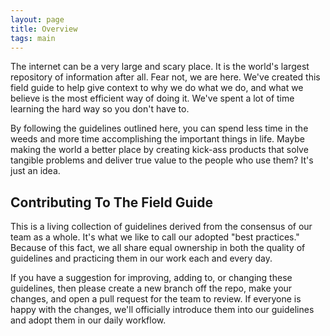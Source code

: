 ```yaml
---
layout: page
title: Overview
tags: main
---
```

The internet can be a very large and scary place. It is the world's largest repository of information after all. Fear not, we are here. We've created this field guide to help give context to why we do what we do, and what we believe is the most efficient way of doing it. We've spent a lot of time learning the hard way so you don't have to. 

By following the guidelines outlined here, you can spend less time in the weeds and more time accomplishing the  important things in life. Maybe making the world a better place by creating kick-ass products that solve tangible problems and deliver true value to the people who use them? It's just an idea. 

## Contributing To The Field Guide
This is a living collection of guidelines derived from the consensus of our team as a whole. It's what we like to call our adopted "best practices." Because of this fact, we all share equal ownership in both the quality of guidelines and practicing them in our work each and every day. 

If you have a suggestion for improving, adding to, or changing these guidelines, then please create a new branch off the repo, make your changes, and open a pull request for the team to review. If everyone is happy with the changes, we'll officially introduce them into our guidelines and adopt them in our daily workflow.